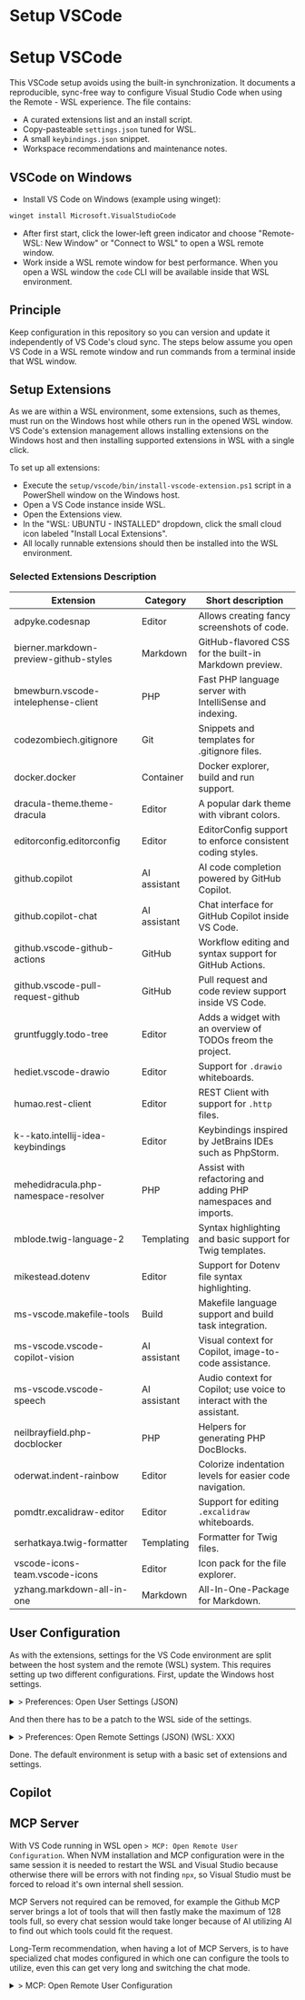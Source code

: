# Setup VSCode
# Setup VSCode

This VSCode setup avoids using the built-in synchronization. It documents a reproducible, sync-free way to configure Visual Studio Code when using the Remote - WSL experience. The file contains:

- A curated extensions list and an install script.
- Copy-pasteable `settings.json` tuned for WSL.
- A small `keybindings.json` snippet.
- Workspace recommendations and maintenance notes.

## VSCode on Windows

- Install VS Code on Windows (example using winget):

```bash
winget install Microsoft.VisualStudioCode
```

- After first start, click the lower-left green indicator and choose "Remote-WSL: New Window" or "Connect to WSL" to open a WSL remote window.
- Work inside a WSL remote window for best performance. When you open a WSL window the `code` CLI will be available inside that WSL environment.

## Principle

Keep configuration in this repository so you can version and update it independently of VS Code's cloud sync. The steps below assume you open VS Code in a WSL remote window and run commands from a terminal inside that WSL window.

## Setup Extensions

As we are within a WSL environment, some extensions, such as themes, must run on the Windows host while others run in the opened WSL window. VS Code's extension management allows installing extensions on the Windows host and then installing supported extensions in WSL with a single click.

To set up all extensions:

 - Execute the `setup/vscode/bin/install-vscode-extension.ps1` script in a PowerShell window on the Windows host.
 - Open a VS Code instance inside WSL.
 - Open the Extensions view.
 - In the "WSL: UBUNTU - INSTALLED" dropdown, click the small cloud icon labeled "Install Local Extensions".
 - All locally runnable extensions should then be installed into the WSL environment.

### Selected Extensions Description

| Extension                              | Category     | Short description                                                    |
| -------------------------------------- | ------------ | -------------------------------------------------------------------- |
| adpyke.codesnap                        | Editor       | Allows creating fancy screenshots of code.                           |
| bierner.markdown-preview-github-styles | Markdown     | GitHub-flavored CSS for the built-in Markdown preview.               |
| bmewburn.vscode-intelephense-client    | PHP          | Fast PHP language server with IntelliSense and indexing.             |
| codezombiech.gitignore                 | Git          | Snippets and templates for .gitignore files.                         |
| docker.docker                          | Container    | Docker explorer, build and run support.                              |
| dracula-theme.theme-dracula            | Editor       | A popular dark theme with vibrant colors.                            |
| editorconfig.editorconfig              | Editor       | EditorConfig support to enforce consistent coding styles.            |
| github.copilot                         | AI assistant | AI code completion powered by GitHub Copilot.                        |
| github.copilot-chat                    | AI assistant | Chat interface for GitHub Copilot inside VS Code.                    |
| github.vscode-github-actions           | GitHub       | Workflow editing and syntax support for GitHub Actions.              |
| github.vscode-pull-request-github      | GitHub       | Pull request and code review support inside VS Code.                 |
| gruntfuggly.todo-tree                  | Editor       | Adds a widget with an overview of TODOs freom the project.           |
| hediet.vscode-drawio                   | Editor       | Support for `.drawio` whiteboards.                                   |
| humao.rest-client                      | Editor       | REST Client with support for `.http` files.                          |
| k--kato.intellij-idea-keybindings      | Editor       | Keybindings inspired by JetBrains IDEs such as PhpStorm.             |
| mehedidracula.php-namespace-resolver   | PHP          | Assist with refactoring and adding PHP namespaces and imports.       |
| mblode.twig-language-2                 | Templating   | Syntax highlighting and basic support for Twig templates.            |
| mikestead.dotenv                       | Editor       | Support for Dotenv file syntax highlighting.                         |
| ms-vscode.makefile-tools               | Build        | Makefile language support and build task integration.                |
| ms-vscode.vscode-copilot-vision        | AI assistant | Visual context for Copilot, image-to-code assistance.                |
| ms-vscode.vscode-speech                | AI assistant | Audio context for Copilot; use voice to interact with the assistant. |
| neilbrayfield.php-docblocker           | PHP          | Helpers for generating PHP DocBlocks.                                |
| oderwat.indent-rainbow                 | Editor       | Colorize indentation levels for easier code navigation.              |
| pomdtr.excalidraw-editor               | Editor       | Support for editing `.excalidraw` whiteboards.                       |
| serhatkaya.twig-formatter              | Templating   | Formatter for Twig files.                                            |
| vscode-icons-team.vscode-icons         | Editor       | Icon pack for the file explorer.                                     |
| yzhang.markdown-all-in-one             | Markdown     | All-In-One-Package for Markdown.                                     |


## User Configuration

As with the extensions, settings for the VS Code environment are split between the host system and the remote (WSL) system. This requires setting up two different configurations. First, update the Windows host settings.

<details>
<summary>> Preferences: Open User Settings (JSON)</summary>

```json
{
	"workbench.colorTheme": "Dracula Theme",
	"files.autoSave": "afterDelay",
	"workbench.iconTheme": "vscode-icons",
	"workbench.tree.indent": 12,
	"workbench.tips.enabled": false,
	"workbench.view.alwaysShowHeaderActions": true,
	"workbench.editor.decorations.badges": false,
	"workbench.editor.pinnedTabsOnSeparateRow": true,
	"explorer.autoRevealExclude": {
		"**/vendor": true
	},
	"zenMode.hideActivityBar": false,
	"telemetry.editStats.enabled": false,
    "telemetry.feedback.enabled": false,
	"codesnap.transparentBackground": true,
	"github.copilot.chat.commitMessageGeneration.instructions": [
        {
            "text": "Use conventional commit message format."
        }
    ],

	"docker.extension.enableComposeLanguageServer": true,
	"git.blame.editorDecoration.enabled": true,

  	"chat.agent.maxRequests": 250,
	"github.copilot.enable": {"*": true},
	"github.copilot.chat.setupTests.enabled": false,
	"github.copilot.nextEditSuggestions.enabled": true,
	"github.copilot.selectedCompletionModel": "gpt-4o-copilot",
	"github.copilot.chat.codesearch.enabled": true,
	"chat.mcp.autostart": "newAndOutdated",

	"chat.tools.terminal.autoApprove": {
			"composer": true,
			"curl": true,
			"docker compose": true,
			"make": true,
			"vendor/bin/rector": true,
			"vendor/bin/phpcs": true,
			"vendor/bin/deptrac": true
	},

	"[markdown]": {
		"editor.defaultFormatter": "yzhang.markdown-all-in-one"
	},
}
```

</details>

And then there has to be a patch to the WSL side of the settings.

<details>
<summary>> Preferences: Open Remote Settings (JSON) (WSL: XXX)</summary>

```json
{
    "github.copilot.chat.codesearch.enabled": true,
    "terminal.integrated.profiles.linux": {
        "bash": {
            "path": "bash",
            "args": ["-c", "source ~/.bashrc; exec bash"]
        },
    },
    "terminal.integrated.defaultProfile.linux": "bash"
}
```

</details>

Done. The default environment is setup with a basic set of extensions and settings.

## Copilot

## MCP Server

With VS Code running in WSL open `> MCP: Open Remote User Configuration`. When NVM installation and MCP configuration were in the same session it is needed to restart the WSL and Visual Studio because otherwise there will be errors with not finding `npx`, so Visual Studio must be forced to reload it's own internal shell session.

MCP Servers not required can be removed, for example the Github MCP server brings a lot of tools that will then fastly make the maximum of 128 tools full, so every chat session would take longer because of AI utilizing AI to find out which tools could fit the request.

Long-Term recommendation, when having a lot of MCP Servers, is to have specialized chat modes configured in which one can configure the tools to utilize, even this can get very long and switching the chat mode.

<details>
<summary>> MCP: Open Remote User Configuration</summary>

```json
{
  "servers": {
    "playwright": {
      "type": "stdio",
      "command": "npx",
      "args": [
        "@playwright/mcp@latest",
        "--ignore-https-errors"
      ]
    },
    "context7": {
      "type": "stdio",
      "command": "npx",
      "args": [
        "-y",
        "@upstash/context7-mcp"
      ]
    },
    "git-mcp-server": {
      "command": "npx",
      "args": [
        "@cyanheads/git-mcp-server"
      ],
      "env": {
        "MCP_LOG_LEVEL": "info",
        "GIT_SIGN_COMMITS": "true"
      }
    },
	"notion": {
		"command": "npx",
		"args": [
			"-y",
			"mcp-remote",
			"https://mcp.notion.com/mcp"
		]
	},
	"atlassian": {
		"command": "npx",
		"args": ["-y", "mcp-remote", "https://mcp.atlassian.com/v1/sse"]
	},
	"github": {
		"type": "http",
		"url": "https://api.githubcopilot.com/mcp/"
	}
  }
}

</details>

## Instructions & ChatModes

All Copiloit related files are living within the Windows environment.
As such you can C&P the `user` subdirectory of this file directly to
`%APPDATA%\Code\User` in the windows explorer.

